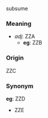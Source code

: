 subsume
### Meaning
+ _adj_: ZZA
    + __eg__: ZZB

### Origin

ZZC

### Synonym

__eg__: ZZD

+ ZZE


